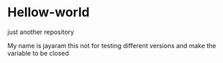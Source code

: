 # Hellow-world
just another repository

My name is jayaram 
this not for testing different versions and make the variable to be closed
